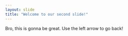 ```yaml
---
layout: slide
title: "Welcome to our second slide!"
---
```

Bro, this is gonna be great.
Use the left arrow to go back!
